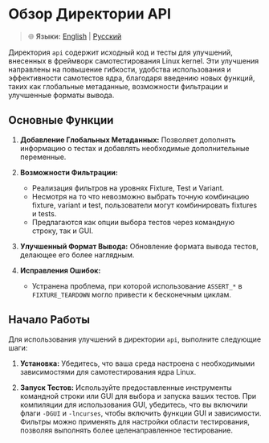 # Обзор Директории API

> 🌐 **Языки:** [English](./README.md) | [Русский](./README_ru.md)
> 
Директория `api` содержит исходный код и тесты для улучшений, внесенных в фреймворк самотестирования Linux kernel. Эти улучшения направлены на повышение гибкости, удобства использования и эффективности самотестов ядра, благодаря введению новых функций, таких как глобальные метаданные, возможности фильтрации и улучшенные форматы вывода.

## Основные Функции

1. **Добавление Глобальных Метаданных:** Позволяет дополнять информацию о тестах и добавлять необходимые дополнительные переменные.

2. **Возможности Фильтрации:**
   - Реализация фильтров на уровнях Fixture, Test и Variant.
   - Несмотря на то что невозможно выбрать точную комбинацию fixture, variant и test, пользователи могут комбинировать fixtures и tests.
   - Предлагаются как опции выбора тестов через командную строку, так и GUI.

3. **Улучшенный Формат Вывода:** Обновление формата вывода тестов, делающее его более наглядным.

4. **Исправления Ошибок:**
   - Устранена проблема, при которой использование `ASSERT_*` в `FIXTURE_TEARDOWN` могло привести к бесконечным циклам.

## Начало Работы

Для использования улучшений в директории `api`, выполните следующие шаги:

1. **Установка:** Убедитесь, что ваша среда настроена с необходимыми зависимостями для самотестирования ядра Linux.

2. **Запуск Тестов:** Используйте предоставленные инструменты командной строки или GUI для выбора и запуска ваших тестов. При компиляции для использования GUI, убедитесь, что вы включили флаги `-DGUI` и `-lncurses`, чтобы включить функции GUI и зависимости. Фильтры можно применять для настройки области тестирования, позволяя выполнять более целенаправленное тестирование.

